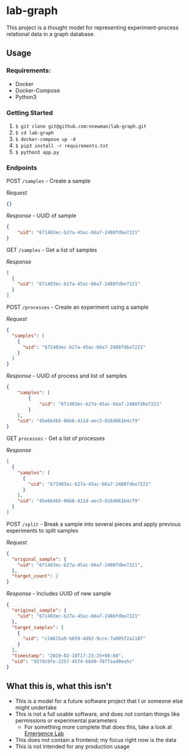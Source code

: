 # lab-graph

This project is a thought model for representing experiment-process relational 
data in a graph database.

## Usage

### Requirements:

- Docker
- Docker-Compose
- Python3

### Getting Started

1. `$ git clone git@github.com:nnewman/lab-graph.git`
2. `$ cd lab-graph`
3. `$ docker-compose up -d`
4. `$ pip3 install -r requirements.txt`
5. `$ python3 app.py`

### Endpoints

POST `/samples` - Create a sample

_Request_
```json
{}
```
_Response_ - UUID of sample
```json
{
    "uid": "671403ec-b27a-45ac-b6a7-2488fdbe7221"
}
```

GET `/samples` - Get a list of samples

_Response_
```json
[
  {
    "uid": "671403ec-b27a-45ac-b6a7-2488fdbe7221"
  }
]
```

POST `/processes` - Create an experiment using a sample

_Request_
```json
{
  "samples": [
    {
      "uid": "671403ec-b27a-45ac-b6a7-2488fdbe7221"
    }
  ]
}
```
_Response_ - UUID of process and list of samples
```json
{
    "samples": [
        {
            "uid": "671403ec-b27a-45ac-b6a7-2488fdbe7221"
        }
    ],
    "uid": "45e6b4b5-06b8-411d-aec5-016d661b4cf9"
}
```

GET `processes` - Get a list of processes

_Response_
```json
[
  {
    "samples": [
      {
        "uid": "671403ec-b27a-45ac-b6a7-2488fdbe7221"
      }
    ],
    "uid": "45e6b4b5-06b8-411d-aec5-016d661b4cf9"
  }
]
```

POST `/split` - Break a sample into several pieces and apply previous 
experiments to split samples

_Request_
```json
{
  "original_sample": {
    "uid": "671403ec-b27a-45ac-b6a7-2488fdbe7221",
  },
  "target_count": 2
}
```
_Response_ - Includes UUID of new sample
```json
{
  "original_sample": {
    "uid": "671403ec-b27a-45ac-b6a7-2488fdbe7221"
  },
  "target_samples": [
    {
      "uid": "c24615a9-b839-4d92-9cce-7a005f2a118f"
    }
  ],
  "timestamp": "2019-02-18T17:23:25+00:00",
  "uid": "937dc0fe-2257-4574-b849-787faad0ea5c"
}
```

## What this is, what this isn't

- This is a model for a future software project that I or someone else 
  might undertake
- This is not a full usable software, and does not contain things like 
  permissions or experimental parameters
  - For something more complete that does this, take a look at 
    [Emergence Lab](https://github.com/emergence-lab/emergence-lab)
- This does not contain a frontend; my focus right now is the data
- This is not intended for any production usage
